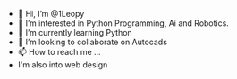 - 👋 Hi, I’m @1Leopy
- 👀 I’m interested in Python Programming, Ai and Robotics.
- 🌱 I’m currently learning Python
- 💞️ I’m looking to collaborate on Autocads
- 📫 How to reach me ...
- I'm also into web design

<!---
1Leopy/1Leopy is a ✨ special ✨ repository because its `README.md` (this file) appears on your GitHub profile.
You can click the Preview link to take a look at your changes.
--->
